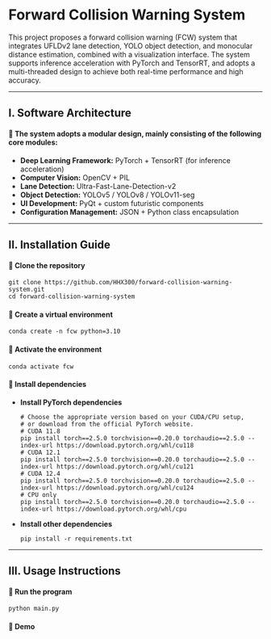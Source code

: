 # Forward Collision Warning System

This project proposes a forward collision warning (FCW) system that integrates UFLDv2 lane detection, YOLO object detection, and monocular distance estimation, combined with a visualization interface. The system supports inference acceleration with PyTorch and TensorRT, and adopts a multi-threaded design to achieve both real-time performance and high accuracy.

------

## I. Software Architecture

#### 📌 The system adopts a modular design, mainly consisting of the following core modules:

- **Deep Learning Framework:** PyTorch + TensorRT (for inference acceleration)
- **Computer Vision:** OpenCV + PIL
- **Lane Detection:** Ultra-Fast-Lane-Detection-v2
- **Object Detection:** YOLOv5 / YOLOv8 / YOLOv11-seg
- **UI Development:** PyQt + custom futuristic components
- **Configuration Management:** JSON + Python class encapsulation

------

## II. Installation Guide

#### 📌 Clone the repository

```
git clone https://github.com/HHX300/forward-collision-warning-system.git
cd forward-collision-warning-system
```

#### 📌 Create a virtual environment

```
conda create -n fcw python=3.10
```

#### 📌 Activate the environment

```
conda activate fcw
```

#### 📌 Install dependencies

- **Install PyTorch dependencies**

  ```
  # Choose the appropriate version based on your CUDA/CPU setup,
  # or download from the official PyTorch website.
  # CUDA 11.8
  pip install torch==2.5.0 torchvision==0.20.0 torchaudio==2.5.0 --index-url https://download.pytorch.org/whl/cu118
  # CUDA 12.1
  pip install torch==2.5.0 torchvision==0.20.0 torchaudio==2.5.0 --index-url https://download.pytorch.org/whl/cu121
  # CUDA 12.4
  pip install torch==2.5.0 torchvision==0.20.0 torchaudio==2.5.0 --index-url https://download.pytorch.org/whl/cu124
  # CPU only
  pip install torch==2.5.0 torchvision==0.20.0 torchaudio==2.5.0 --index-url https://download.pytorch.org/whl/cpu
  ```

- **Install other dependencies**

  ```
  pip install -r requirements.txt
  ```

------

## III. Usage Instructions

#### 📌 Run the program

```
python main.py
```

#### 📌 Demo